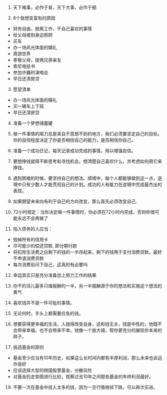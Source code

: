 1.  天下难事，必作于易，天下大事，必作于细

2. 8个我想变富有的原因
- 财务自由，脱离工作，干自己喜欢的事情
- 给父母接到身边照顾
- 买车
- 办一场风光体面的婚礼
- 周游世界
- 孝敬父母，提携兄弟亲友
- 索尼电纸书
- 参加许巍的演唱会
- 早日还清房贷

3. 愿望清单
- 办一场风光体面的婚礼
- 买一辆车上下班
- 早日还清房贷

4. 准备一个梦想储蓄罐

5. 做一件事情的阻力总是来自于意想不到的地方，我们必须要坚定自己的目标。你的自信程度决定了你是否相信自己的能力，是否相信你自己。

6. 准备一个成功日记，每天记录成功完成的事情，用以增强自信。

7. 要想挣钱就得不断思考和寻找机会。想清楚自己喜欢什么，并考虑如何用它来挣钱。

8. 遇到困难的时候，要坚持自己的想法。顺境中，每个人都能够做到这一点，逆境中只有少数人才能贯彻自己的计划。成功的人有能力在逆境中完成最杰出的表现。

9. 如果期望未来向有利于自己的方向改变，那么首先必须改变自己.

10. 72小时规定：当你决定做一件事情时，你必须在72小时内完成，否则你很可能永远不会再做了

11. 陷入债务的人应当：
- 毁掉所有的信用卡
- 尽可能少的偿还贷款, 即分期付款
- 将扣除生活费之后剩下的钱的一半存起来，剩下的钱用于支付消费贷款。最好不申请消费贷款
- 每次消费前问下自己，这真的有必要吗

12. 幸运其实只是充分准备加上努力工作的结果

13. 你干的活儿最多只值报酬的一半，另一半报酬源于你的想法和实施这个想法的勇气

14. 喜欢钱并不是一件可耻的事情。

15. 无论何时，手头上都需要应急的钱。

16. 想要获得更幸福的生活，人就得改变自身，这和钱无关，钱是中性的，他既不会带来幸福，也不会带来不幸。钱像一个放大镜，帮你更充分的展现你本来的样子。

17. 挑选基金的原则
- 基金至少应当有10年历史，如果这么长时间内都有丰厚利润，那么未来也会运作良好
- 应该选择大型的跨国股票基金，分散风险
- 对基金的走势图进行比较，观察过去10年之间那些基金的年终利润最好。

18. 不要一次在基金中投入太多的钱，因为一旦行情继续下跌，可以再次买进。

